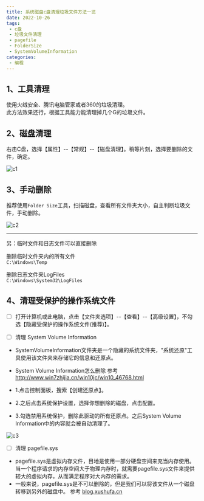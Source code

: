 ```yaml
---
title: 系统磁盘c盘清理垃圾文件方法一览
date: 2022-10-26
tags:
 - c盘
 - 垃圾文件清理
 - pagefile
 - FolderSize
 - SystemVolumeInformation
categories:
 - 编程
---
```



## 1、工具清理

使用火绒安全、腾讯电脑管家或者360的垃圾清理。<br>
此方法效果还行，根据工具能力能清理掉几个G的垃圾文件。<br>

	

## 2、磁盘清理

右击C盘，选择【属性】--【常规】--【磁盘清理】。稍等片刻，选择要删除的文件，确定。<br>

![c1]( https://md.xushufa.cn/gitimg/document/imgs/pagefile/c1.jpg )


	
## 3、手动删除

推荐使用`Folder Size`工具，扫描磁盘，查看所有文件夹大小，自主判断垃圾文件，手动删除。<br>

![c2]( https://md.xushufa.cn/gitimg/document/imgs/pagefile/c2.jpg )

---

另：临时文件和日志文件可以直接删除 <br>

删除临时文件夹内的所有文件 <br>
`C:\Windows\Temp` <br>

删除日志文件夹LogFiles <br>
`C:\Windows\System32\LogFiles` <br>




## 4、清理受保护的操作系统文件
	
- [ ] 打开计算机或此电脑，点击【文件夹选项】--【查看】--【高级设置】，不勾选【隐藏受保护的操作系统文件(推荐)】。



- [ ] 清理 System Volume Information
	
- SystemVolumeInformation文件夹是一个隐藏的系统文件夹，"系统还原"工具使用该文件夹来存储它的信息和还原点。<br>
- System Volume Information怎么删除  参考 http://www.win7zhijia.cn/win10jc/win10_46768.html <br>

- 1.点击控制面板，搜索【创建还原点】。<br>
- 2.之后点击系统保护设置，选择你想删除的磁盘，点击配置。<br>
- 3.勾选禁用系统保护，删除此驱动的所有还原点。之后System Volume Information中的内容就会被自动清理了。<br>

![c3]( https://md.xushufa.cn/gitimg/document/imgs/pagefile/c3.jpg )



- [ ] 清理 pagefile.sys

- pagefile.sys是虚拟内存文件，目地是使用一部分硬盘空间来充当内存使用。当一个程序请求的内存空间大于物理内存时，就需要pagefile.sys文件来提供较大的虚拟内存，从而满足程序对大内存的需求。<br>
- 一般来说，pagefile.sys是不可以删除的，但是我们可以将该文件从一个磁盘转移到另外的磁盘中。 参考	[blog.xushufa.cn]( https://blog.xushufa.cn/%E7%BC%96%E7%A8%8B/%E8%B5%84%E6%96%99/pagefile.sys%E6%9C%89%E5%87%A0%E5%8D%81%E4%B8%AAG%EF%BC%8C%E5%A4%AA%E5%A4%A7%E6%80%8E%E4%B9%88%E5%8A%9E.html ) <br>




